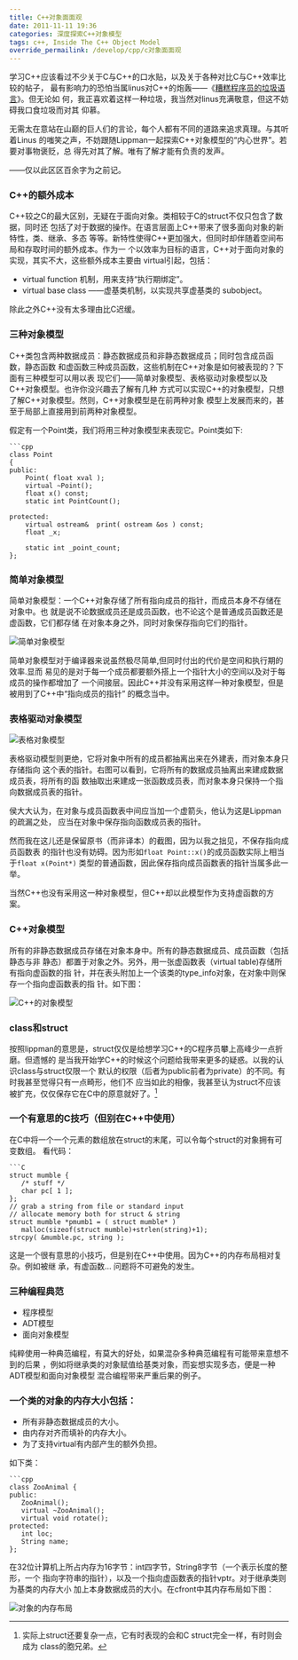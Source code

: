 ```yaml
---
title: C++对象面面观
date: 2011-11-11 19:36
categories: 深度探索C++对象模型
tags: c++, Inside The C++ Object Model
override_permailink: /develop/cpp/c对象面面观
---
```


学习C++应该看过不少关于C与C++的口水贴，以及关于各种对比C与C++效率比较的帖子，
最有影响力的恐怕当属linus对C++的炮轰——《[糟糕程序员的垃圾语言][]》。但无论如
何，我正喜欢着这样一种垃圾，我当然对linus充满敬意，但这不妨碍我口食垃圾而对其
仰慕。

无需太在意站在山巅的巨人们的言论，每个人都有不同的道路来追求真理。与其听着Linus
的嗤笑之声，不妨跟随Lippman一起探索C++对象模型的“内心世界”。若要对事物褒贬，总
得先对其了解。唯有了解才能有负责的发声。

——仅以此区区百余字为之前记。

### C++的额外成本

C++较之C的最大区别，无疑在于面向对象。类相较于C的struct不仅只包含了数据，同时还
包括了对于数据的操作。在语言层面上C++带来了很多面向对象的新特性，类、继承、多态
等等。新特性使得C++更加强大，但同时却伴随着空间布局和存取时间的额外成本。作为一
个以效率为目标的语言，C++对于面向对象的实现，其实不大，这些额外成本主要由
virtual引起，包括：

-   virtual function 机制，用来支持“执行期绑定”。
-   virtual base class ——虚基类机制，以实现共享虚基类的 subobject。

除此之外C++没有太多理由比C迟缓。

### 三种对象模型

C++类包含两种数据成员：静态数据成员和非静态数据成员；同时包含成员函数，静态函数
和虚函数三种成员函数，这些机制在C++对象是如何被表现的？下面有三种模型可以用以表
现它们——简单对象模型、表格驱动对象模型以及C++对象模型。也许你没兴趣去了解有几种
方式可以实现C++的对象模型，只想了解C++对象模型。然则，C++对象模型是在前两种对象
模型上发展而来的，甚至于局部上直接用到前两种对象模型。

假定有一个Point类，我们将用三种对象模型来表现它。Point类如下:

    ```cpp
    class Point  
    {  
    public:  
        Point( float xval ); 
        virtual ~Point();      
        float x() const;  
        static int PointCount();  

    protected:  
        virtual ostream&  print( ostream &os ) const;
        float _x;  

        static int _point_count;  
    };  

### 简单对象模型

简单对象模型：一个C++对象存储了所有指向成员的指针，而成员本身不存储在对象中。也
就是说不论数据成员还是成员函数，也不论这个是普通成员函数还是虚函数，它们都存储
在对象本身之外，同时对象保存指向它们的指针。

![简单对象模型][simple-object-model]
 
简单对象模型对于编译器来说虽然极尽简单,但同时付出的代价是空间和执行期的效率.显而
易见的是对于每一个成员都要额外搭上一个指针大小的空间以及对于每成员的操作都增加了
一个间接层。因此C++并没有采用这样一种对象模型，但是被用到了C++中“指向成员的指针”
的概念当中。

### 表格驱动对象模型

![表格对象模型][table-object-model]

表格驱动模型则更绝，它将对象中所有的成员都抽离出来在外建表，而对象本身只存储指向
这个表的指针。右图可以看到，它将所有的数据成员抽离出来建成数据成员表，将所有的函
数抽取出来建成一张函数成员表，而对象本身只保持一个指向数据成员表的指针。

侯大大认为，在对象与成员函数表中间应当加一个虚箭头，他认为这是Lippman的疏漏之处，
应当在对象中保存指向函数成员表的指针。

然而我在这儿还是保留原书（而非译本）的截图，因为以我之拙见，不保存指向成员函数表
的指针也没有妨碍。因为形如`float Point::x()`的成员函数实际上相当于`float x(Point*)`
类型的普通函数，因此保存指向成员函数表的指针当属多此一举。

当然C++也没有采用这一种对象模型，但C++却以此模型作为支持虚函数的方案。

### C++对象模型

所有的非静态数据成员存储在对象本身中。所有的静态数据成员、成员函数（包括静态与非
静态）都置于对象之外。另外，用一张虚函数表（virtual table)存储所有指向虚函数的指
针，并在表头附加上一个该类的type\_info对象，在对象中则保存一个指向虚函数表的指
针。如下图：

![C++的对象模型][C++-object-model]

### class和struct

按照lippman的意思是，struct仅仅是给想学习C++的C程序员攀上高峰少一点折磨。但遗憾的
是当我开始学C++的时候这个问题给我带来更多的疑惑。以我的认识class与struct仅限一个
默认的权限（后者为public前者为private）的不同。有时我甚至觉得只有一点畸形，他们不
应当如此的相像，我甚至认为struct不应该被扩充，仅仅保存它在C中的原意就好了。[^注1]

### 一个有意思的C技巧（但别在C++中使用）

在C中将一个一个元素的数组放在struct的末尾，可以令每个struct的对象拥有可变数组。
看代码：

    ```C
    struct mumble {  
       /* stuff */  
       char pc[ 1 ];  
    };  
    // grab a string from file or standard input  
    // allocate memory both for struct & string  
    struct mumble *pmumb1 = ( struct mumble* )  
       malloc(sizeof(struct mumble)+strlen(string)+1);  
    strcpy( &mumble.pc, string );  

这是一个很有意思的小技巧，但是别在C++中使用。因为C++的内存布局相对复杂。例如被继
承，有虚函数… 问题将不可避免的发生。

### 三种编程典范

-   程序模型
-   ADT模型
-   面向对象模型

纯粹使用一种典范编程，有莫大的好处，如果混杂多种典范编程有可能带来意想不到的后果
，例如将继承类的对象赋值给基类对象，而妄想实现多态，便是一种ADT模型和面向对象模型
混合编程带来严重后果的例子。

### 一个类的对象的内存大小包括：

-   所有非静态数据成员的大小。
-   由内存对齐而填补的内存大小。
-   为了支持virtual有内部产生的额外负担。

如下类：

    ```cpp
    class ZooAnimal {  
    public:  
       ZooAnimal();  
       virtual ~ZooAnimal();  
       virtual void rotate();  
    protected:  
       int loc;  
       String name;  
    };  

在32位计算机上所占内存为16字节：int四字节，String8字节（一个表示长度的整形，一个
指向字符串的指针），以及一个指向虚函数表的指针vptr。对于继承类则为基类的内存大小
加上本身数据成员的大小。在cfront中其内存布局如下图：   

![对象的内存布局][object-memory-layout]

[糟糕程序员的垃圾语言]: http://blog.csdn.net/turingbook/article/details/1775488
[simple-object-model]: http://www.roading.org/images/2011-11/image_thumb10.png
[table-object-model]: http://www.roading.org/images/2011-11/image11_thumb1.png
[C++-object-model]: http://www.roading.org/images/2011-11/image17_thumb1.png
[object-memory-layout]: http://www.roading.org/images/2011-12/image21_thumb.png

[^注1]: 实际上struct还要复杂一点，它有时表现的会和C struct完全一样，有时则会成为
class的胞兄弟。
